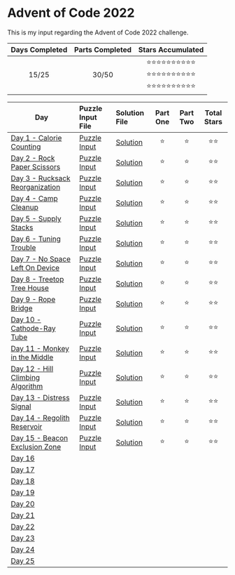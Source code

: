 # Advent of Code 2022
This is my input regarding the Advent of Code 2022 challenge.

| Days Completed | Parts Completed | Stars Accumulated |
| :------------: | :-------------: | :---------------: |
| 15/25          | 30/50           | :star::star::star::star::star::star::star::star::star::star:<br>:star::star::star::star::star::star::star::star::star::star:<br>:star::star::star::star::star::star::star::star::star::star:<br> |

| Day                                        | Puzzle Input File         | Solution File           | Part One | Part Two | Total Stars   |
| ----------------------------------------   | :------------------------ | :---------------------- | :------: | :------: | :-----------: |
| [Day 1 - Calorie Counting][DAY_1]          | [Puzzle Input][PUZZLE_1]  | [Solution][SOLUTION_1]  | :star:   | :star:   | :star::star:  |
| [Day 2 - Rock Paper Scissors][DAY_2]       | [Puzzle Input][PUZZLE_2]  | [Solution][SOLUTION_2]  | :star:   | :star:   | :star::star:  |
| [Day 3 - Rucksack Reorganization][DAY_3]   | [Puzzle Input][PUZZLE_3]  | [Solution][SOLUTION_3]  | :star:   | :star:   | :star::star:  |
| [Day 4 - Camp Cleanup][DAY_4]              | [Puzzle Input][PUZZLE_4]  | [Solution][SOLUTION_4]  | :star:   | :star:   | :star::star:  |
| [Day 5 - Supply Stacks][DAY_5]             | [Puzzle Input][PUZZLE_5]  | [Solution][SOLUTION_5]  | :star:   | :star:   | :star::star:  |
| [Day 6 - Tuning Trouble][DAY_6]            | [Puzzle Input][PUZZLE_6]  | [Solution][SOLUTION_6]  | :star:   | :star:   | :star::star:  |
| [Day 7 - No Space Left On Device][DAY_7]   | [Puzzle Input][PUZZLE_7]  | [Solution][SOLUTION_7]  | :star:   | :star:   | :star::star:  |
| [Day 8 - Treetop Tree House][DAY_8]        | [Puzzle Input][PUZZLE_8]  | [Solution][SOLUTION_8]  | :star:   | :star:   | :star::star:  |
| [Day 9 - Rope Bridge][DAY_9]               | [Puzzle Input][PUZZLE_9]  | [Solution][SOLUTION_9]  | :star:   | :star:   | :star::star:  |
| [Day 10 - Cathode-Ray Tube][DAY_10]        | [Puzzle Input][PUZZLE_10] | [Solution][SOLUTION_10] | :star:   | :star:   | :star::star:  |
| [Day 11 - Monkey in the Middle][DAY_11]    | [Puzzle Input][PUZZLE_11] | [Solution][SOLUTION_11] | :star:   | :star:   | :star::star:  |
| [Day 12 - Hill Climbing Algorithm][DAY_12] | [Puzzle Input][PUZZLE_12] | [Solution][SOLUTION_12] | :star:   | :star:   | :star::star:  |
| [Day 13 - Distress Signal][DAY_13]         | [Puzzle Input][PUZZLE_13] | [Solution][SOLUTION_13] | :star:   | :star:   | :star::star:  |
| [Day 14 - Regolith Reservoir][DAY_14]      | [Puzzle Input][PUZZLE_14] | [Solution][SOLUTION_14] | :star:   | :star:   | :star::star:  |
| [Day 15 - Beacon Exclusion Zone][DAY_15]   | [Puzzle Input][PUZZLE_15] | [Solution][SOLUTION_15] | :star:   | :star:   | :star::star:  |
| [Day 16][DAY_16]                           | [][PUZZLE_16] | [][SOLUTION_16] |    |    |   |
| [Day 17][DAY_17]                           | [][PUZZLE_17] | [][SOLUTION_17] |    |    |   |
| [Day 18][DAY_18]                           | [][PUZZLE_18] | [][SOLUTION_18] |    |    |   |
| [Day 19][DAY_19]                           | [][PUZZLE_19] | [][SOLUTION_19] |    |    |   |
| [Day 20][DAY_20]                           | [][PUZZLE_20] | [][SOLUTION_20] |    |    |   |
| [Day 21][DAY_21]                           | [][PUZZLE_21] | [][SOLUTION_21] |    |    |   |
| [Day 22][DAY_22]                           | [][PUZZLE_22] | [][SOLUTION_22] |    |    |   |
| [Day 23][DAY_23]                           | [][PUZZLE_23] | [][SOLUTION_23] |    |    |   |
| [Day 24][DAY_24]                           | [][PUZZLE_24] | [][SOLUTION_24] |    |    |   |
| [Day 25][DAY_25]                           | [][PUZZLE_25] | [][SOLUTION_25] |    |    |   |

<!-- Link to the days in Advent of Code -->
[DAY_1]:  https://adventofcode.com/2022/day/1
[DAY_2]:  https://adventofcode.com/2022/day/2
[DAY_3]:  https://adventofcode.com/2022/day/3
[DAY_4]:  https://adventofcode.com/2022/day/4
[DAY_5]:  https://adventofcode.com/2022/day/5
[DAY_6]:  https://adventofcode.com/2022/day/6
[DAY_7]:  https://adventofcode.com/2022/day/7
[DAY_8]:  https://adventofcode.com/2022/day/8
[DAY_9]:  https://adventofcode.com/2022/day/9
[DAY_10]: https://adventofcode.com/2022/day/10
[DAY_11]: https://adventofcode.com/2022/day/11
[DAY_12]: https://adventofcode.com/2022/day/12
[DAY_13]: https://adventofcode.com/2022/day/13
[DAY_14]: https://adventofcode.com/2022/day/14
[DAY_15]: https://adventofcode.com/2022/day/15
[DAY_16]: https://adventofcode.com/2022/day/16
[DAY_17]: https://adventofcode.com/2022/day/17
[DAY_18]: https://adventofcode.com/2022/day/18
[DAY_19]: https://adventofcode.com/2022/day/19
[DAY_20]: https://adventofcode.com/2022/day/20
[DAY_21]: https://adventofcode.com/2022/day/21
[DAY_22]: https://adventofcode.com/2022/day/22
[DAY_23]: https://adventofcode.com/2022/day/23
[DAY_24]: https://adventofcode.com/2022/day/24
[DAY_25]: https://adventofcode.com/2022/day/25

<!-- Link to the local Solution File -->
[SOLUTION_1]:  Day%201/Day%201%20-%20Calorie%20Counting.py
[SOLUTION_2]:  Day%202/Day%202%20-%20Rock%20Paper%20Scissors.py
[SOLUTION_3]:  Day%203/Day%203%20-%20Rucksack%20Reorganization.py
[SOLUTION_4]:  Day%204/Day%204%20-%20Camp%20Cleanup.py
[SOLUTION_5]:  Day%205/Day%205%20-%20Supply%20Stacks.py
[SOLUTION_6]:  Day%206/Day%206%20-%20Tuning%20Trouble.py
[SOLUTION_7]:  Day%207/Day%207%20-%20No%20Space%20Left%20On%20Device.py
[SOLUTION_8]:  Day%208/Day%208%20-%20Treetop%20Tree%20House.py
[SOLUTION_9]:  Day%209/Day%209%20-%20Rope%20Bridge.py
[SOLUTION_10]: Day%2010/Day%2010%20-%20Cathode-Ray%20Tube.py
[SOLUTION_11]: Day%2011/Day%2011%20-%20Monkey%20in%20the%20Middle.py
[SOLUTION_12]: Day%2012/Day%2012%20-%20Hill%20Climbing%20Algorithm.py
[SOLUTION_13]: Day%2013/Day%2013%20-%20Distress%20Signal.py
[SOLUTION_14]: Day%2014/Day%2014%20-%20Regolith%20Reservoir.py
[SOLUTION_15]: Day%2015/Day%2015%20-%20Beacon%20Exclusion%20Zone.py
[SOLUTION_16]: Day%2016/Day%2016%20-%20
[SOLUTION_17]: Day%2017/Day%2017%20-%20
[SOLUTION_18]: Day%2018/Day%2018%20-%20
[SOLUTION_19]: Day%2019/Day%2019%20-%20
[SOLUTION_20]: Day%2020/Day%2020%20-%20
[SOLUTION_21]: Day%2022/Day%2021%20-%20
[SOLUTION_22]: Day%2022/Day%2022%20-%20
[SOLUTION_23]: Day%2023/Day%2023%20-%20
[SOLUTION_24]: Day%2024/Day%2024%20-%20
[SOLUTION_25]: Day%2025/Day%2025%20-%20

<!-- Link to the local Puzzle Input File -->
[PUZZLE_1]:  Day%201/Calorie_Counting.py
[PUZZLE_2]:  Day%202/Rock_Paper_Scissors.py
[PUZZLE_3]:  Day%203/Rucksack_Reorganization.py
[PUZZLE_4]:  Day%204/Camp_Cleanup.py
[PUZZLE_5]:  Day%205/Supply_Stacks.py
[PUZZLE_6]:  Day%206/Tuning_Trouble.py
[PUZZLE_7]:  Day%207/No_Space_Left_On_Device.py
[PUZZLE_8]:  Day%208/Treetop_Tree_House.py
[PUZZLE_9]:  Day%209/Rope_Bridge.py
[PUZZLE_10]: Day%2010/Cathode_Ray_Tube.py
[PUZZLE_11]: Day%2011/Monkey_in_the_Middle.py
[PUZZLE_12]: Day%2012/Hill_Climbing_Algorithm.py
[PUZZLE_13]: Day%2013/Distress_Signal.py
[PUZZLE_14]: Day%2014/Regolith_Reservoir.py
[PUZZLE_15]: Day%2015/Beacon_Exclusion_Zone.py
[PUZZLE_16]: Day%2016/
[PUZZLE_17]: Day%2017/
[PUZZLE_18]: Day%2018/
[PUZZLE_19]: Day%2019/
[PUZZLE_20]: Day%2020/
[PUZZLE_21]: Day%2021/
[PUZZLE_22]: Day%2022/
[PUZZLE_23]: Day%2023/
[PUZZLE_24]: Day%2024/
[PUZZLE_25]: Day%2025/
